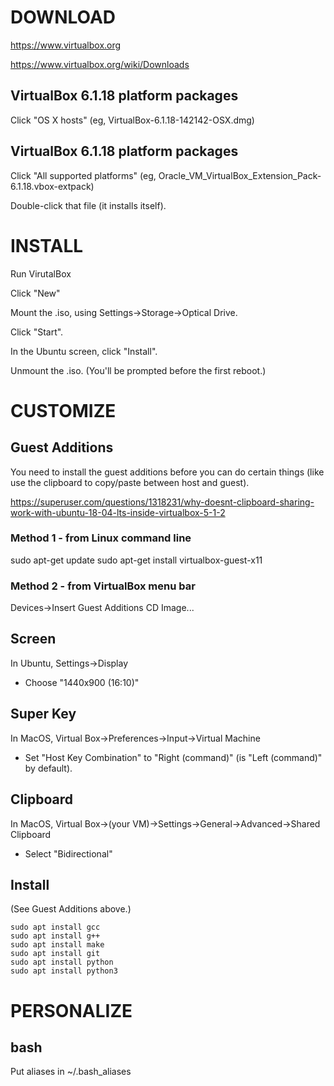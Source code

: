 # DOWNLOAD

https://www.virtualbox.org

https://www.virtualbox.org/wiki/Downloads

## VirtualBox 6.1.18 platform packages

Click "OS X hosts" (eg, VirtualBox-6.1.18-142142-OSX.dmg)

## VirtualBox 6.1.18 platform packages

Click "All supported platforms" (eg, Oracle_VM_VirtualBox_Extension_Pack-6.1.18.vbox-extpack)

Double-click that file (it installs itself).


# INSTALL

Run VirutalBox

Click "New"

Mount the .iso, using Settings->Storage->Optical Drive.

Click "Start".

In the Ubuntu screen, click "Install".

Unmount the .iso.  (You'll be prompted before the first reboot.)

# CUSTOMIZE

## Guest Additions

You need to install the guest additions before you can do certain things (like use the clipboard to copy/paste between host and guest).

https://superuser.com/questions/1318231/why-doesnt-clipboard-sharing-work-with-ubuntu-18-04-lts-inside-virtualbox-5-1-2

### Method 1 - from Linux command line

sudo apt-get update
sudo apt-get install virtualbox-guest-x11

### Method 2 - from VirtualBox menu bar

Devices->Insert Guest Additions CD Image...


## Screen

In Ubuntu, Settings->Display
- Choose "1440x900 (16:10)"

## Super Key

In MacOS, Virtual Box->Preferences->Input->Virtual Machine
- Set "Host Key Combination" to "Right (command)" (is "Left (command)" 
by default).

## Clipboard

In MacOS, Virtual Box->(your VM)->Settings->General->Advanced->Shared Clipboard
- Select "Bidirectional"


## Install

(See Guest Additions above.)

```
sudo apt install gcc
sudo apt install g++
sudo apt install make
sudo apt install git
sudo apt install python
sudo apt install python3
```

# PERSONALIZE

## bash

Put aliases in ~/.bash_aliases

